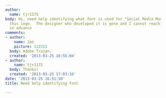 ```yaml
---
author:
  name: tjr1175
body: Hi, need help identifying what font is used for "Social Media Monitoring"  in
  this logo.  The designer who developed it is gone and I cannot reach them.  Thanks
  in advance
comments:
- author:
    name: Jan
    picture: 112311
  body: Adobe Trajan.
  created: '2013-03-25 16:55:04'
- author:
    name: tjr1175
  body: Thanks!
  created: '2013-03-25 17:03:16'
date: '2013-03-25 16:51:50'
title: Need help identifying font

---
```


